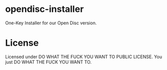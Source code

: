 opendisc-installer
==================

One-Key Installer for our Open Disc version.

License
=======

Licensed under DO WHAT THE FUCK YOU WANT TO PUBLIC LICENSE. You just DO WHAT THE FUCK YOU WANT TO.